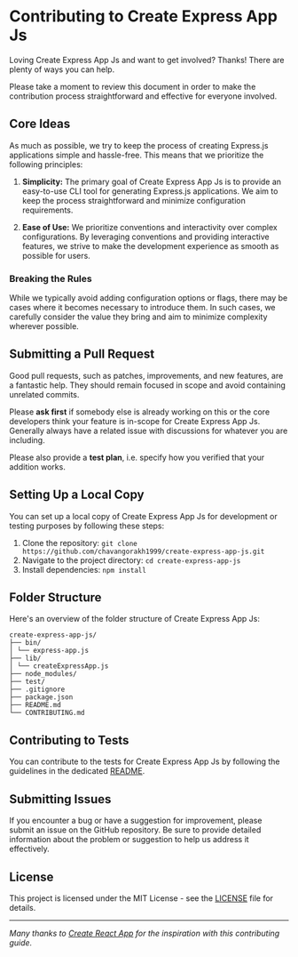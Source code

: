 # Contributing to Create Express App Js

Loving Create Express App Js and want to get involved? Thanks! There are plenty of ways you can help.

Please take a moment to review this document in order to make the contribution process straightforward and effective for everyone involved.

## Core Ideas

As much as possible, we try to keep the process of creating Express.js applications simple and hassle-free. This means that we prioritize the following principles:

1. **Simplicity:** The primary goal of Create Express App Js is to provide an easy-to-use CLI tool for generating Express.js applications. We aim to keep the process straightforward and minimize configuration requirements.

2. **Ease of Use:** We prioritize conventions and interactivity over complex configurations. By leveraging conventions and providing interactive features, we strive to make the development experience as smooth as possible for users.

### Breaking the Rules

While we typically avoid adding configuration options or flags, there may be cases where it becomes necessary to introduce them. In such cases, we carefully consider the value they bring and aim to minimize complexity wherever possible.

## Submitting a Pull Request

Good pull requests, such as patches, improvements, and new features, are a fantastic help. They should remain focused in scope and avoid containing unrelated commits.

Please **ask first** if somebody else is already working on this or the core developers think your feature is in-scope for Create Express App Js. Generally always have a related issue with discussions for whatever you are including.

Please also provide a **test plan**, i.e. specify how you verified that your addition works.

## Setting Up a Local Copy

You can set up a local copy of Create Express App Js for development or testing purposes by following these steps:

1. Clone the repository: `git clone https://github.com/chavangorakh1999/create-express-app-js.git`
2. Navigate to the project directory: `cd create-express-app-js`
3. Install dependencies: `npm install`

## Folder Structure

Here's an overview of the folder structure of Create Express App Js:

```
create-express-app-js/
├── bin/
│ └── express-app.js
├── lib/
│ └── createExpressApp.js
├── node_modules/
├── test/
├── .gitignore
├── package.json
├── README.md
└── CONTRIBUTING.md
```


## Contributing to Tests

You can contribute to the tests for Create Express App Js by following the guidelines in the dedicated [README](/test/README.md).

## Submitting Issues

If you encounter a bug or have a suggestion for improvement, please submit an issue on the GitHub repository. Be sure to provide detailed information about the problem or suggestion to help us address it effectively.

## License

This project is licensed under the MIT License - see the [LICENSE](LICENSE) file for details.

---

_Many thanks to [Create React App](https://github.com/facebook/create-react-app/blob/main/CONTRIBUTING.md) for the inspiration with this contributing guide._
